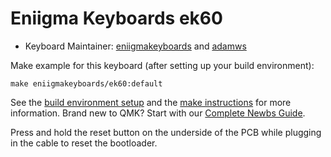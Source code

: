 # Eniigma Keyboards ek60

* Keyboard Maintainer: [eniigmakeyboards](https://github.com/eniigmakeyboards) and [adamws](https://github.com/adamws)

Make example for this keyboard (after setting up your build environment):

    make eniigmakeyboards/ek60:default

See the [build environment setup](https://docs.qmk.fm/#/getting_started_build_tools) and the [make instructions](https://docs.qmk.fm/#/getting_started_make_guide) for more information. Brand new to QMK? Start with our [Complete Newbs Guide](https://docs.qmk.fm/#/newbs).

Press and hold the reset button on the underside of the PCB while plugging in the cable to reset the bootloader.
